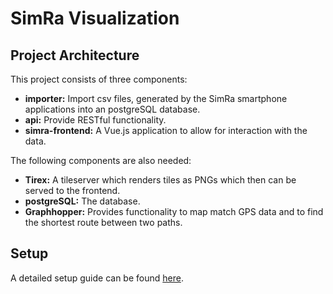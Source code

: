 # SimRa Visualization

## Project Architecture

This project consists of three components:

- **importer:** Import csv files, generated by the SimRa smartphone applications into an postgreSQL database.
- **api:** Provide RESTful functionality.
- **simra-frontend:** A Vue.js application to allow for interaction with the data.

The following components are also needed:

- **Tirex:** A tileserver which renders tiles as PNGs which then can be served to the frontend.
- **postgreSQL:** The database.
- **Graphhopper:** Provides functionality to map match GPS data and to find the shortest route between two paths.

## Setup

A detailed setup guide can be found [here](SETUP_ARCH.md).
